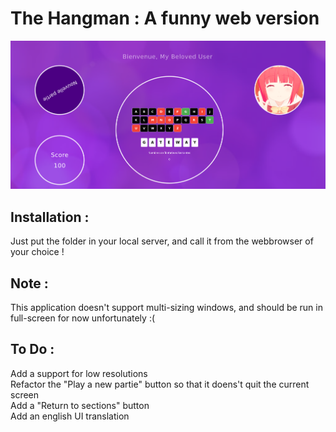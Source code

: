 # The Hangman : A funny web version

![Screen](Screen.png)

## Installation : 
Just put the folder in your local server, and call it from the webbrowser of your choice ! 

## Note : 
This application doesn't support multi-sizing windows, and should be run in full-screen for now unfortunately :(

## To Do :
Add a support for low resolutions </br>
Refactor the "Play a new partie" button so that it doens't quit the current screen </br>
Add a "Return to sections" button </br>
Add an english UI translation </br>
